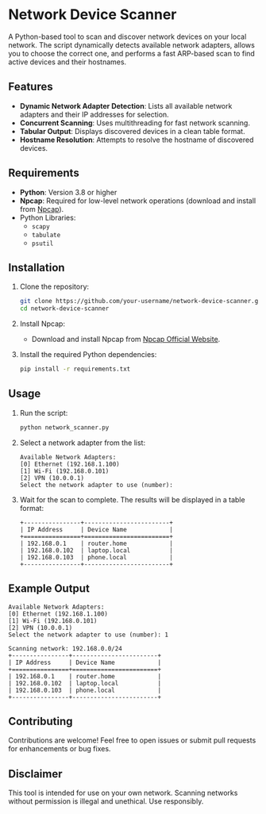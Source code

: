 # Network Device Scanner

A Python-based tool to scan and discover network devices on your local network. The script dynamically detects available network adapters, allows you to choose the correct one, and performs a fast ARP-based scan to find active devices and their hostnames.

## Features

- **Dynamic Network Adapter Detection**: Lists all available network adapters and their IP addresses for selection.
- **Concurrent Scanning**: Uses multithreading for fast network scanning.
- **Tabular Output**: Displays discovered devices in a clean table format.
- **Hostname Resolution**: Attempts to resolve the hostname of discovered devices.

## Requirements

- **Python**: Version 3.8 or higher
- **Npcap**: Required for low-level network operations (download and install from [Npcap](https://nmap.org/npcap/)).
- Python Libraries:
  - `scapy`
  - `tabulate`
  - `psutil`

## Installation

1. Clone the repository:
   ```bash
   git clone https://github.com/your-username/network-device-scanner.git
   cd network-device-scanner
   ```

2. Install Npcap:
   - Download and install Npcap from [Npcap Official Website](https://nmap.org/npcap/).

3. Install the required Python dependencies:
   ```bash
   pip install -r requirements.txt
   ```

## Usage

1. Run the script:
   ```bash
   python network_scanner.py
   ```

2. Select a network adapter from the list:
   ```
   Available Network Adapters:
   [0] Ethernet (192.168.1.100)
   [1] Wi-Fi (192.168.0.101)
   [2] VPN (10.0.0.1)
   Select the network adapter to use (number): 
   ```

3. Wait for the scan to complete. The results will be displayed in a table format:
   ```
   +----------------+------------------------+
   | IP Address     | Device Name            |
   +================+========================+
   | 192.168.0.1    | router.home            |
   | 192.168.0.102  | laptop.local           |
   | 192.168.0.103  | phone.local            |
   +----------------+------------------------+
   ```

## Example Output

```
Available Network Adapters:
[0] Ethernet (192.168.1.100)
[1] Wi-Fi (192.168.0.101)
[2] VPN (10.0.0.1)
Select the network adapter to use (number): 1

Scanning network: 192.168.0.0/24
+----------------+------------------------+
| IP Address     | Device Name            |
+================+========================+
| 192.168.0.1    | router.home            |
| 192.168.0.102  | laptop.local           |
| 192.168.0.103  | phone.local            |
+----------------+------------------------+
```

## Contributing

Contributions are welcome! Feel free to open issues or submit pull requests for enhancements or bug fixes.

## Disclaimer

This tool is intended for use on your own network. Scanning networks without permission is illegal and unethical. Use responsibly.
